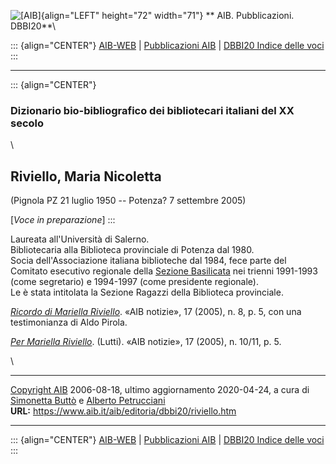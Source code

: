![\[AIB\]](/aib/wi/aibv72.gif){align="LEFT" height="72" width="71"}
** AIB. Pubblicazioni. DBBI20**\

::: {align="CENTER"}
[AIB-WEB](/) \| [Pubblicazioni AIB](/aib/editoria/editoria.htm) \|
[DBBI20 Indice delle voci](dbbi20.htm)
:::

------------------------------------------------------------------------

::: {align="CENTER"}
### Dizionario bio-bibliografico dei bibliotecari italiani del XX secolo

\

## Riviello, Maria Nicoletta

(Pignola PZ 21 luglio 1950 -- Potenza? 7 settembre 2005)

\[*Voce in preparazione*\]
:::

Laureata all\'Università di Salerno.\
Bibliotecaria alla Biblioteca provinciale di Potenza dal 1980.\
Socia dell\'Associazione italiana biblioteche dal 1984, fece parte del
Comitato esecutivo regionale della [Sezione
Basilicata](/aib/stor/sezioni/bas.htm) nei trienni 1991-1993 (come
segretario) e 1994-1997 (come presidente regionale).\
Le è stata intitolata la Sezione Ragazzi della Biblioteca provinciale.

*[Ricordo di Mariella Riviello](riviello1.jpg)*. «AIB notizie», 17
(2005), n. 8, p. 5, con una testimonianza di Aldo Pirola.

*[Per Mariella Riviello](riviello2.jpg)*. (Lutti). «AIB notizie», 17
(2005), n. 10/11, p. 5.

\

------------------------------------------------------------------------

[Copyright AIB](/aib/copyright.htm) 2006-08-18, ultimo aggiornamento
2020-04-24, a cura di [Simonetta Buttò](/aib/redazione3.htm) e [Alberto
Petrucciani](/aib/redazione.htm)\
**URL:** https://www.aib.it/aib/editoria/dbbi20/riviello.htm

------------------------------------------------------------------------

::: {align="CENTER"}
[AIB-WEB](/) \| [Pubblicazioni AIB](/aib/editoria/editoria.htm) \|
[DBBI20 Indice delle voci](dbbi20.htm)
:::
